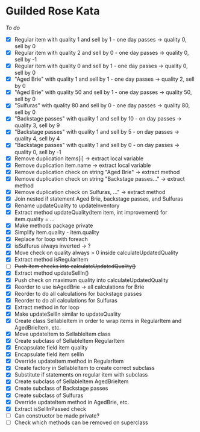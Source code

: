 # Guilded Rose Kata

*To do*
- [x] Regular item with quality 1 and sell by 1 - one day passes -> quality 0, sell by 0
- [x] Regular item with quality 2 and sell by 0 - one day passes -> quality 0, sell by -1
- [x] Regular item with quality 0 and sell by 1 - one day passes -> quality 0, sell by 0
- [x] "Aged Brie" with quality 1 and sell by 1 - one day passes -> quality 2, sell by 0
- [x] "Aged Brie" with quality 50 and sell by 1 - one day passes -> quality 50, sell by 0
- [x] "Sulfuras" with quality 80 and sell by 0 - one day passes -> quality 80, sell by 0
- [x] "Backstage passes" with quality 1 and sell by 10 - on day passes -> quality 3, sell by 9
- [x] "Backstage passes" with quality 1 and sell by 5 - on day passes -> quality 4, sell by 4
- [x] "Backstage passes" with quality 1 and sell by 0 - on day passes -> quality 0, sell by -1
- [x] Remove duplication items[i] -> extract local variable
- [x] Remove duplication item.name -> extract local variable
- [x] Remove duplication check on string "Aged Brie" -> extract method
- [x] Remove duplication check on string "Backstage passes..." -> extract method
- [x] Remove duplication check on Sulfuras, ..." -> extract method
- [x] Join nested if statement Aged Brie, backstage passes, and Sulfuras
- [x] Rename updateQuality to updateInventory
- [x] Extract method updateQuality(Item item, int improvement) for item.quality = ...
- [x] Make methods package private
- [x] Simplify item.quality - item.quality
- [x] Replace for loop with foreach
- [x] isSulfurus always inverted -> ?
- [x] Move check on quality always > 0 inside calculateUpdatedQuality
- [x] Extract method isRegularItem
- [ ] ~~Push item checks into calculateUpdatedQuality()~~
- [x] Extract method updateSellIn()
- [x] Push check on maximum quality into calculateUpdatedQuality
- [x] Reorder to use isAgedBrie -> all calculations for Brie
- [x] Reorder to do all calculations for backstage passes
- [x] Reorder to do all calculations for Sulfuras
- [x] Extract method in for loop
- [x] Make updateSellIn similar to updateQuality
- [x] Create class SellableItem in order to wrap items in RegularItem and AgedBrieItem, etc.
- [x] Move updateItem to SellableItem class
- [x] Create subclass of SellableItem RegularItem
- [x] Encapsulate field item quality
- [x] Encapsulate field item sellIn
- [x] Override updateItem method in RegularItem
- [x] Create factory in SellableItem to create correct subclass
- [x] Substitute if statements on regular item with subclass
- [x] Create subclass of SellableItem AgedBrieItem
- [x] Create subclass of Backstage passes
- [x] Create subclass of Sulfuras
- [x] Override updateItem method in AgedBrie, etc.
- [x] Extract isSellInPassed check
- [ ] Can constructor be made private?
- [ ] Check which methods can be removed on superclass